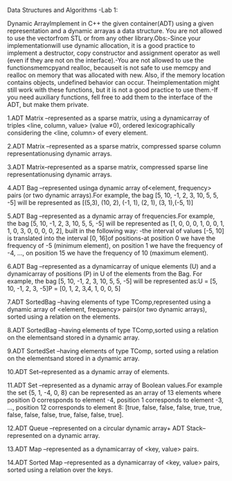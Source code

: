 Data Structures and Algorithms -Lab 1:




Dynamic ArrayImplement  in  C++  the  given container(ADT)  using  a given  representation  and  a dynamic  arrayas a data structure. You are not allowed to use the vectorfrom STL or from any other library.Obs:-Since your implementationwill use dynamic allocation, it is a good practice to implement a destructor,  copy  constructor  and  assignment  operator  as  well  (even  if  they  are  not  on  the interface).-You are not allowed to use  the functionsmemcpyand realloc, becauseit is not  safe to use memcpy and realloc on memory  that  was  allocated with new. Also, if the  memory location contains  objects,  undefined  behavior  can  occur. Theimplementation  might  still  work  with these functions, but it is not a good practice to use them.-If you need auxiliary functions, fell free  to add them to the interface of the ADT,  but  make them private.




1.ADT Matrix –represented as a sparse matrix, using a dynamicarray of triples <line, column, value>  (value ≠0),  ordered  lexicographically  considering  the  <line,  column>  of  every element.




2.ADT  Matrix –represented  as  a  sparse  matrix,  compressed  sparse  column  representationusing dynamic arrays.




3.ADT Matrix–represented as a sparse matrix, compressed sparse  line  representationusing dynamic arrays.



4.ADT  Bag –represented usinga  dynamic  array  of<element,  frequency>  pairs  (or  two dynamic arrays).For example, the bag [5, 10, -1, 2, 3, 10, 5, 5, -5] will be represented as [(5,3), (10, 2), (-1, 1), (2, 1), (3, 1),(-5, 1)]



5.ADT Bag –represented as a dynamic array of frequencies.For example, the bag [5, 10, -1, 2, 3, 10, 5, 5, -5] will be represented as [1, 0, 0, 0, 1, 0, 0, 1, 1, 0, 3, 0, 0, 0, 0, 2], built in the following way: -the interval of values [-5, 10] is translated into the interval [0, 16]of positions-at  position  0  we  have  the  frequency  of -5  (minimum  element),  on  position  1  we have the frequency of -4, ..., on position 15 we have the frequency of 10 (maximum element).



6.ADT  Bag –represented  as  a  dynamicarray  of  unique  elements  (U)  and  a dynamicarray  of positions (P) in U of the elements from the Bag. For example, the bag [5, 10, -1, 2, 3, 10, 5, 5, -5] will be represented as:U = [5, 10, -1, 2, 3, -5]P = [0, 1, 2, 3,4, 1, 0, 0, 5]



7.ADT  SortedBag –having  elements  of  type TComp,represented  using a  dynamic  array  of <element,   frequency>   pairs(or   two   dynamic   arrays),   sorted   using   a   relation  on   the elements.



8.ADT  SortedBag –having  elements of  type TComp,sorted  using  a  relation  on the  elementsand stored in a dynamic array.



9.ADT  SortedSet –having  elements  of  type TComp,  sorted  using  a  relation  on  the  elementsand stored in a dynamic array.



10.ADT Set–represented as a dynamic array of elements.



11.ADT Set –represented as a dynamic array of Boolean values.For example the set {5, 1, -4, 0, 8} can be represented as an array of 13 elements where position 0 corresponds to element -4,  position  1  corresponds  to  element -3, ..., position  12  corresponds  to  element  8:  [true, false, false, false, true, true, false, false, false, true, false, false, true].



12.ADT  Queue –represented  on  a  circular  dynamic  array+ ADT  Stack–represented  on  a dynamic array.



13.ADT Map –represented as a dynamicarray of <key, value> pairs.



14.ADT  Sorted  Map –represented  as  a  dynamicarray  of  <key,  value>  pairs,  sorted  using  a relation over the keys.

